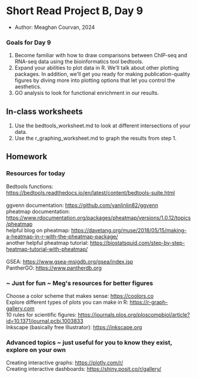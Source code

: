 # Short Read Project B, Day 9
- Author: Meaghan Courvan, 2024

### Goals for Day 9
1. Become familiar with how to draw comparisons between ChIP-seq and RNA-seq data using the bioinformatics tool bedtools.
2. Expand your abilities to plot data in R. We'll talk about other plotting packages. In addition, we'll get you ready for making publication-quality figures by diving more into plotting options that let you control the aesthetics. 
3. GO analysis to look for functional enrichment in our results. 

## In-class worksheets
1. Use the bedtools_worksheet.md to look at different intersections of your data.
2. Use the r_graphing_worksheet.md to graph the results from step 1. 

## Homework



### Resources for today
Bedtools functions: https://bedtools.readthedocs.io/en/latest/content/bedtools-suite.html \
<br>
ggvenn documentation: https://github.com/yanlinlin82/ggvenn \
pheatmap documentation: https://www.rdocumentation.org/packages/pheatmap/versions/1.0.12/topics/pheatmap \
helpful blog on pheatmap: https://davetang.org/muse/2018/05/15/making-a-heatmap-in-r-with-the-pheatmap-package/ \
another helpful pheatmap tutorial: https://biostatsquid.com/step-by-step-heatmap-tutorial-with-pheatmap/ \
<br>
GSEA: https://www.gsea-msigdb.org/gsea/index.jsp \
PantherGO: https://www.pantherdb.org

### ~ Just for fun ~ Meg's resources for better figures
Choose a color scheme that makes sense: https://coolors.co \
Explore different types of plots you can make in R: https://r-graph-gallery.com \
10 rules for scientific figures: https://journals.plos.org/ploscompbiol/article?id=10.1371/journal.pcbi.1003833 \
Inkscape (basically free Illustrator): https://inkscape.org 

### Advanced topics ~ just useful for you to know they exist, explore on your own
Creating interactive graphs: https://plotly.com/r/ \
Creating interactive dashboards: https://shiny.posit.co/r/gallery/
